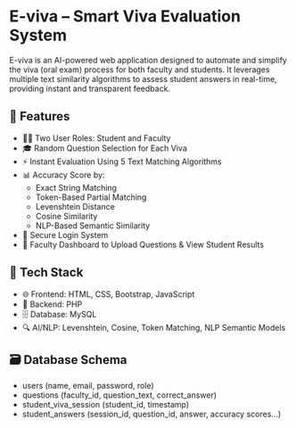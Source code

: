 # E-viva – Smart Viva Evaluation System


E-viva is an AI-powered web application designed to automate and simplify the viva (oral exam) process for both faculty and students. It leverages multiple text similarity algorithms to assess student answers in real-time, providing instant and transparent feedback.

## 🚀 Features

- 👨‍🏫 Two User Roles: Student and Faculty
- 🎓 Random Question Selection for Each Viva
- ⚡ Instant Evaluation Using 5 Text Matching Algorithms
- 📊 Accuracy Score by:  
  - Exact String Matching  
  - Token-Based Partial Matching  
  - Levenshtein Distance  
  - Cosine Similarity  
  - NLP-Based Semantic Similarity
- 🔐 Secure Login System
- 📁 Faculty Dashboard to Upload Questions & View Student Results

## 🧩 Tech Stack

- 🌐 Frontend: HTML, CSS, Bootstrap, JavaScript
- 🧠 Backend: PHP
- 🗄️ Database: MySQL
- 🔍 AI/NLP: Levenshtein, Cosine, Token Matching, NLP Semantic Models

## 🗃️ Database Schema

- users (name, email, password, role)
- questions (faculty_id, question_text, correct_answer)
- student_viva_session (student_id, timestamp)
- student_answers (session_id, question_id, answer, accuracy scores...)





